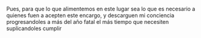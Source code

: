 Pues, para que lo que alimentemos en este lugar sea lo que es necesario a quienes fuen a acepten este encargo, y descarguen mi conciencia progresandoles a más del año fatal el más tiempo que necesiten suplicandoles cumplir